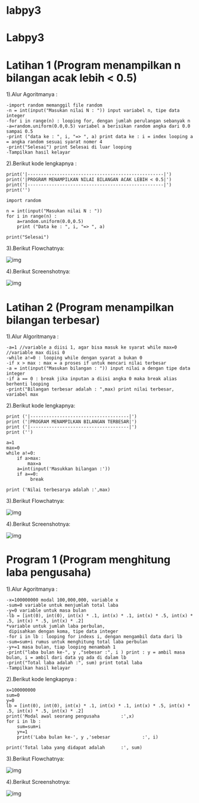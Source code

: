 # labpy3
# Labpy3

# Latihan 1 (Program menampilkan n bilangan acak lebih < 0.5)
1).Alur Agoritmanya :
```
-import random memanggil file random
-n = int(input("Masukan nilai N : ")) input variabel n, tipe data integer
-for i in range(n) : looping for, dengan jumlah perulangan sebanyak n
-a=random.uniform(0.0,0.5) variabel a berisikan random angka dari 0.0 sampai 0.5
-print ("data ke : ", i, "=> ", a) print data ke : i = index looping a = angka random sesuai syarat nomer 4
-print("Selesai") print Selesai di luar looping
-Tampilkan hasil kelayar
```       
2).Berikut kode lengkapnya :
```
print('|---------------------------------------------------|')
print('|PROGRAM MENAMPILKAN NILAI BILANGAN ACAK LEBIH < 0.5|')
print('|---------------------------------------------------|')
print('')

import random

n = int(input("Masukan nilai N : "))
for i in range(n) :
    a=random.uniform(0.0,0.5)
    print ("Data ke : ", i, "=> ", a)
    
print("Selesai")
```
3).Berikut Flowchatnya:

![img](https://github.com/fahmieka21/labpy3/blob/master/Flowchart1.png)

4).Berikut Screenshotnya:

![img](https://github.com/fahmieka21/labpy3/blob/master/Latihan1.png)

# Latihan 2 (Program menampilkan bilangan terbesar)
1).Alur Algoritmanya :
```
-a=1 //variable a diisi 1, agar bisa masuk ke syarat while max=0 //variable max diisi 0
-while a!=0 : looping while dengan syarat a bukan 0
-if x > max : max = a proses if untuk mencari nilai terbesar
-a = int(input("Masukan bilangan : ")) input nilai a dengan tipe data integer
-if a == 0 : break jika inputan a diisi angka 0 maka break alias berhenti looping
-print("Bilangan terbesar adalah : ",max) print nilai terbesar, variabel max
```
2).Berikut kode lengkapnya:
```
print ('|-------------------------------------|')
print ('|PROGRAM MENAMPILKAN BILANGAN TERBESAR|')
print ('|-------------------------------------|')
print ('')

a=1
max=0
while a!=0:
    if a>max:
        max=a
    a=int(input('Masukkan bilangan :'))
    if a==0:
         break
        
print ('Nilai terbesarya adalah :',max)
```
3).Berikut Flowchatnya:

![img](https://github.com/fahmieka21/labpy3/blob/master/Flowchart2.png)

4).Berikut Screenshotnya:

![img](https://github.com/fahmieka21/labpy3/blob/master/Latihan2.png)

# Program 1 (Program menghitung laba pengusaha)
1).Alur Agoritmanya :
```
-x=100000000 modal 100,000,000, variable x
-sum=0 variable untuk menjumlah total laba
-y=0 variable untuk masa bulan
-lb = [int(0), int(0), int(x) * .1, int(x) * .1, int(x) * .5, int(x) * .5, int(x) * .5, int(x) * .2] 
*variable untuk jumlah laba perbulan, 
 dipisahkan dengan koma, tipe data integer
-for i in lb : looping for indexs i, dengan mengambil data dari lb
-sum=sum+i rumus untuk menghitung total laba perbulan
-y+=1 masa bulan, tiap looping menambah 1
-print("laba bulan ke-", y ,"sebesar :", i ) print : y = ambil masa bulan, i = ambil dari data yg ada di dalam lb
-print("Total laba adalah :", sum) print total laba
-Tampilkan hasil kelayar 
```     
2).Berikut kode lengkapnya :
```
x=100000000
sum=0
y=0
lb = [int(0), int(0), int(x) * .1, int(x) * .1, int(x) * .5, int(x) * .5, int(x) * .5, int(x) * .2]
print('Modal awal seorang pengusaha        :',x)
for i in lb :
    sum=sum+i
    y+=1
    print('Laba bulan ke-', y ,'sebesar            :', i)

print('Total laba yang didapat adalah      :', sum)
```
3).Berikut Flowchatnya:

![img](https://github.com/fahmieka21/labpy3/blob/master/Flowchart3.png)

4).Berikut Screenshotnya:

![img](https://github.com/fahmieka21/labpy3/blob/master/Program1.png)